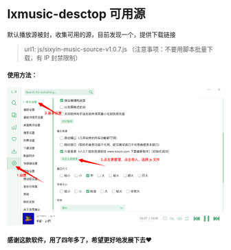 # lxmusic-desctop 可用源

默认播放源被封，收集可用的源，目前发现一个，提供下载链接

> url1: js/sixyin-music-source-v1.0.7.js
（注意事项：不要用脚本批量下载，有 IP 封禁限制）


#### 使用方法：
![img.png](static/img.png)

#### 感谢这款软件，用了四年多了，希望更好地发展下去❤️